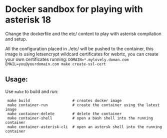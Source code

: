 # Docker sandbox for playing with asterisk 18

Change the dockerfile and the etc/ content to play with asterisk compilation and setup.

All the configuration placed in ./etc/ will be pushed to the container, this image is using letsencrypt wildcard certificates for webrtc, you can create your own certificates running: 
```DOMAIN=*.mylovely.doman.com EMAIL=you@yourdomain.com make create-ssl-cert```


## Usage:
Use ```make``` to build and run:
```
 make build                   # creates docker image
 make container-run           # create the container using the latest image
 make container-delete        # delete the container 
 make container-shell         # open a bash shell into the running container 
 make container-asterisk-cli  # open an astersk shell into the running container
```
